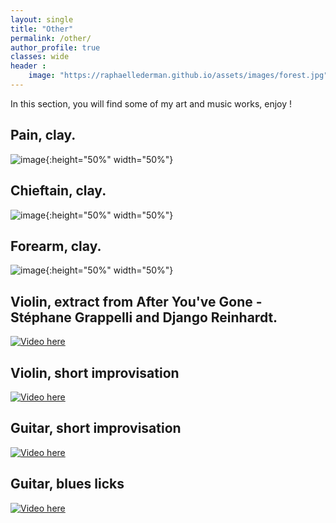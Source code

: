 ```yaml
---
layout: single
title: "Other"
permalink: /other/
author_profile: true
classes: wide
header :
    image: "https://raphaellederman.github.io/assets/images/forest.jpg"
---
```


In this section, you will find some of my art and music works, enjoy !

## Pain, clay.

![image](https://raphaellederman.github.io/assets/images/pain.jpg){:height="50%" width="50%"}

## Chieftain, clay.

![image](https://raphaellederman.github.io/assets/images/chieftain.jpg){:height="50%" width="50%"}

## Forearm, clay.

![image](https://raphaellederman.github.io/assets/images/forearm.png){:height="50%" width="50%"}

## Violin, extract from After You've Gone - Stéphane Grappelli and Django Reinhardt.

[![Video here](https://img.youtube.com/vi/je1ovhMqLWk/0.jpg)](https://www.youtube.com/watch?v=je1ovhMqLWk)

## Violin, short improvisation

[![Video here](https://img.youtube.com/vi/otZxjjEDtQk/0.jpg)](https://www.youtube.com/watch?v=otZxjjEDtQk)

## Guitar, short improvisation

[![Video here](https://img.youtube.com/vi/zq182IQkj3U/0.jpg)](https://www.youtube.com/watch?v=zq182IQkj3U)

## Guitar, blues licks

[![Video here](https://img.youtube.com/vi/mKKxnN7N718/0.jpg)](https://www.youtube.com/watch?v=mKKxnN7N718)
